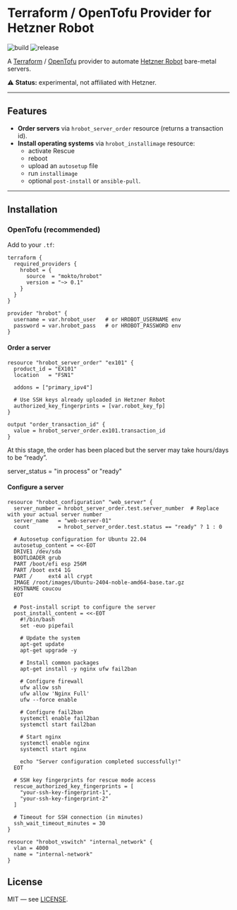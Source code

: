 # Terraform / OpenTofu Provider for Hetzner Robot

![build](https://github.com/mokto/terraform-provider-hrobot/actions/workflows/test.yml/badge.svg)
![release](https://github.com/mokto/terraform-provider-hrobot/actions/workflows/release.yml/badge.svg)

A [Terraform](https://www.terraform.io) / [OpenTofu](https://opentofu.org) provider to automate [Hetzner Robot](https://robot.hetzner.com/) bare-metal servers.

⚠️ **Status:** experimental, not affiliated with Hetzner.

---

## Features

- **Order servers** via `hrobot_server_order` resource (returns a transaction id).
- **Install operating systems** via `hrobot_installimage` resource:
  - activate Rescue
  - reboot
  - upload an `autosetup` file
  - run `installimage`
  - optional `post-install` or `ansible-pull`.

---

## Installation

### OpenTofu (recommended)

Add to your `.tf`:

```hcl
terraform {
  required_providers {
    hrobot = {
      source  = "mokto/hrobot"
      version = "~> 0.1"
    }
  }
}

provider "hrobot" {
  username = var.hrobot_user   # or HROBOT_USERNAME env
  password = var.hrobot_pass   # or HROBOT_PASSWORD env
}
```

#### Order a server

```hcl
resource "hrobot_server_order" "ex101" {
  product_id = "EX101"
  location   = "FSN1"

  addons = ["primary_ipv4"]

  # Use SSH keys already uploaded in Hetzner Robot
  authorized_key_fingerprints = [var.robot_key_fp]
}

output "order_transaction_id" {
  value = hrobot_server_order.ex101.transaction_id
}
```

At this stage, the order has been placed but the server may take hours/days to be “ready”.


server_status  = "in process" or "ready"


#### Configure a server

```hcl
resource "hrobot_configuration" "web_server" {
  server_number = hrobot_server_order.test.server_number  # Replace with your actual server number
  server_name   = "web-server-01"
  count         = hrobot_server_order.test.status == "ready" ? 1 : 0

  # Autosetup configuration for Ubuntu 22.04
  autosetup_content = <<-EOT
  DRIVE1 /dev/sda
  BOOTLOADER grub
  PART /boot/efi esp 256M
  PART /boot ext4 1G
  PART /     ext4 all crypt
  IMAGE /root/images/Ubuntu-2404-noble-amd64-base.tar.gz
  HOSTNAME coucou
  EOT

  # Post-install script to configure the server
  post_install_content = <<-EOT
    #!/bin/bash
    set -euo pipefail

    # Update the system
    apt-get update
    apt-get upgrade -y

    # Install common packages
    apt-get install -y nginx ufw fail2ban

    # Configure firewall
    ufw allow ssh
    ufw allow 'Nginx Full'
    ufw --force enable

    # Configure fail2ban
    systemctl enable fail2ban
    systemctl start fail2ban

    # Start nginx
    systemctl enable nginx
    systemctl start nginx

    echo "Server configuration completed successfully!"
  EOT

  # SSH key fingerprints for rescue mode access
  rescue_authorized_key_fingerprints = [
    "your-ssh-key-fingerprint-1",
    "your-ssh-key-fingerprint-2"
  ]

  # Timeout for SSH connection (in minutes)
  ssh_wait_timeout_minutes = 30
}
```


```hcl
resource "hrobot_vswitch" "internal_network" {
  vlan = 4000
  name = "internal-network"
}
```

## License

MIT — see [LICENSE](LICENSE).

